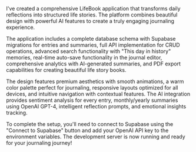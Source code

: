 I've created a comprehensive LifeBook application that transforms daily reflections into structured life stories. The platform combines beautiful design with powerful AI features to create a truly engaging journaling experience.

The application includes a complete database schema with Supabase migrations for entries and summaries, full API implementation for CRUD operations, advanced search functionality with "This day in history" memories, real-time auto-save functionality in the journal editor, comprehensive analytics with AI-generated summaries, and PDF export capabilities for creating beautiful life story books.

The design features premium aesthetics with smooth animations, a warm color palette perfect for journaling, responsive layouts optimized for all devices, and intuitive navigation with contextual features. The AI integration provides sentiment analysis for every entry, monthly/yearly summaries using OpenAI GPT-4, intelligent reflection prompts, and emotional insights tracking.

To complete the setup, you'll need to connect to Supabase using the "Connect to Supabase" button and add your OpenAI API key to the environment variables. The development server is now running and ready for your journaling journey!
